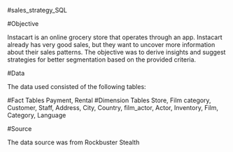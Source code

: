#sales_strategy_SQL

#Objective

Instacart is an online grocery store that operates through an app. Instacart already has very good sales, but they want to uncover more information about their sales patterns. The objective was to derive insights and suggest strategies for better segmentation based on the provided criteria.

#Data

The data used consisted of the following tables:

#Fact Tables
Payment, Rental
#Dimension Tables
Store, Film category, Customer, Staff, Address, City, Country, film_actor, Actor, Inventory, Film, Category, Language
 
#Source

The data source was from Rockbuster Stealth
